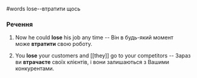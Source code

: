 #words 
lose--втратити щось
<!--SR:!2022-11-07,4,270-->
### Речення
1. Now he could **lose** his job any time -- Він в будь-який момент може **втратити** свою роботу.
<!--SR:!2022-11-06,3,250-->
2. You **lose** your customers and [[they]] go to your competitors -- Зараз ви **втрачаєте** своїх клієнтів, і вони залишаються з Вашими конкурентами.
<!--SR:!2022-11-06,3,250-->


